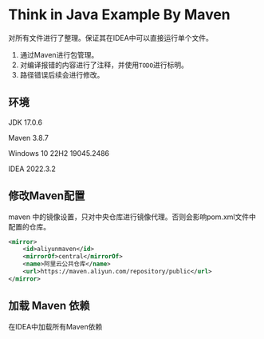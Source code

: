 #  Think in Java Example By Maven

对所有文件进行了整理。保证其在IDEA中可以直接运行单个文件。

1. 通过Maven进行包管理。
2. 对编译报错的内容进行了注释，并使用`TODO`进行标明。
3. 路径错误后续会进行修改。

## 环境

JDK 17.0.6

Maven 3.8.7

Windows 10 22H2 19045.2486

IDEA 2022.3.2

## 修改Maven配置

maven 中的镜像设置，只对中央仓库进行镜像代理。否则会影响pom.xml文件中配置的仓库。

```xml
<mirror>
    <id>aliyunmaven</id>
    <mirrorOf>central</mirrorOf>
    <name>阿里云公共仓库</name>
    <url>https://maven.aliyun.com/repository/public</url>
</mirror>
```

## 加载 Maven 依赖

在IDEA中加载所有Maven依赖
